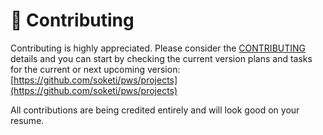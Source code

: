 # 🤝 Contributing

Contributing is highly appreciated. Please consider the [CONTRIBUTING](https://github.com/soketi/pws/blob/master/CONTRIBUTING.md) details and you can start by checking the current version plans and tasks for the current or next upcoming version: [https://github.com/soketi/pws/projects](https://github.com/soketi/pws/projects)

All contributions are being credited entirely and will look good on your resume.

